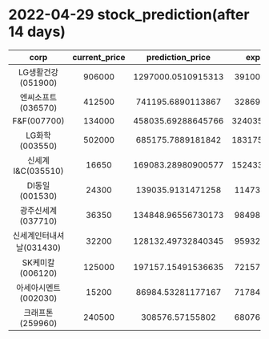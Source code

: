 # 2022-04-29 stock_prediction(after 14 days)

|   corp   |   current_price   |   prediction_price   |   expected_profit   |
|:--------:|:-----------------:|:--------------------:|:-------------------:|
|LG생활건강(051900)|906000|1297000.0510915313|391000.0510915313|
|엔씨소프트(036570)|412500|741195.6890113867|328695.6890113867|
|F&F(007700)|134000|458035.69288645766|324035.69288645766|
|LG화학(003550)|502000|685175.7889181842|183175.78891818423|
|신세계 I&C(035510)|16650|169083.28980900577|152433.28980900577|
|DI동일(001530)|24300|139035.9131471258|114735.9131471258|
|광주신세계(037710)|36350|134848.96556730173|98498.96556730173|
|신세계인터내셔날(031430)|32200|128132.49732840345|95932.49732840345|
|SK케미칼(006120)|125000|197157.15491536635|72157.15491536635|
|아세아시멘트(002030)|15200|86984.53281177167|71784.53281177167|
|크래프톤(259960)|240500|308576.57155802|68076.57155802002|
